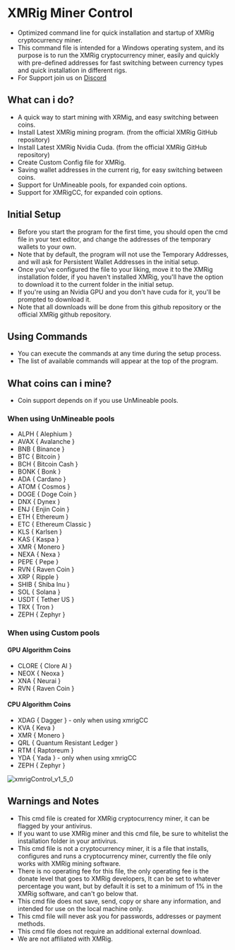 # XMRig Miner Control
- Optimized command line for quick installation and startup of XMRig cryptocurrency miner.
- This command file is intended for a Windows operating system, and its purpose is to run the XMRig cryptocurrency miner, easily and quickly with pre-defined addresses for fast switching between currency types and quick installation in different rigs.
- For Support join us on [Discord](https://discord.gg/gtH9nkGrHu)

## What can i do?
- A quick way to start mining with XRMig, and easy switching between coins.
- Install Latest XMRig mining program. (from the official XMRig GitHub repository)
- Install Latest XMRig Nvidia Cuda. (from the official XMRig GitHub repository)
- Create Custom Config file for XMRig.
- Saving wallet addresses in the current rig, for easy switching between coins.
- Support for UnMineable pools, for expanded coin options.
- Support for XMRigCC, for expanded coin options.

## Initial Setup
- Before you start the program for the first time, you should open the cmd file in your text editor, and change the addresses of the temporary wallets to your own.
- Note that by default, the program will not use the Temporary Addresses, and will ask for Persistent Wallet Addresses in the initial setup.
- Once you've configured the file to your liking, move it to the XMRig installation folder, if you haven't installed XMRig, you'll have the option to download it to the current folder in the initial setup.
- If you're using an Nvidia GPU and you don't have cuda for it, you'll be prompted to download it.
- Note that all downloads will be done from this github repository or the official XMRig github repository.

## Using Commands
- You can execute the commands at any time during the setup process.
- The list of available commands will appear at the top of the program.

## What coins can i mine?
- Coin support depends on if you use UnMineable pools.
### When using UnMineable pools
- ALPH  { Alephium }
- AVAX  { Avalanche }
- BNB   { Binance }
- BTC   { Bitcoin }
- BCH   { Bitcoin Cash }
- BONK  { Bonk }
- ADA   { Cardano }
- ATOM  { Cosmos }
- DOGE  { Doge Coin }
- DNX   { Dynex }
- ENJ   { Enjin Coin }
- ETH   { Ethereum } 
- ETC   { Ethereum Classic }
- KLS   { Karlsen }
- KAS   { Kaspa }
- XMR   { Monero }
- NEXA  { Nexa }
- PEPE  { Pepe }
- RVN   { Raven Coin }
- XRP   { Ripple }
- SHIB  { Shiba Inu }
- SOL   { Solana }
- USDT  { Tether US }
- TRX   { Tron }
- ZEPH  { Zephyr }
### When using Custom pools
#### GPU Algorithm Coins
- CLORE { Clore AI }
- NEOX  { Neoxa }
- XNA   { Neurai }
- RVN   { Raven Coin }
#### CPU Algorithm Coins
- XDAG  { Dagger } - only when using xmrigCC
- KVA   { Keva }
- XMR   { Monero }
- QRL   { Quantum Resistant Ledger }
- RTM   { Raptoreum }
- YDA   { Yada } - only when using xmrigCC
- ZEPH  { Zephyr }

![xmrigControl_v1_5_0](https://github.com/UnLuckyLust/xmrigControl/assets/104845736/60c49ae3-1ead-4d67-95f3-76e2981f7032)

## Warnings and Notes
- This cmd file is created for XMRig cryptocurrency miner, it can be flagged by your antivirus.
- If you want to use XMRig miner and this cmd file, be sure to whitelist the installation folder in your antivirus.
- This cmd file is not a cryptocurrency miner, it is a file that installs, configures and runs a cryptocurrency miner, currently the file only works with XMRig mining software.
- There is no operating fee for this file, the only operating fee is the donate level that goes to XMRig developers, It can be set to whatever percentage you want, but by default it is set to a minimum of 1% in the XMRig software, and can't go below that.
- This cmd file does not save, send, copy or share any information, and intended for use on the local machine only.
- This cmd file will never ask you for passwords, addresses or payment methods.
- This cmd file does not require an additional external download.
- We are not affiliated with XMRig.
